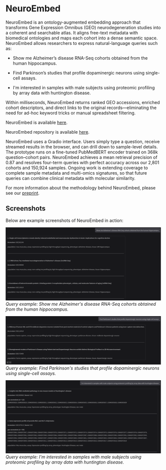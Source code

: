 # NeuroEmbed

NeuroEmbed is an ontology-augmented embedding approach that transforms Gene Expression Omnibus (GEO) neurodegeneration studies into a coherent and searchable atlas. It aligns free-text metadata with biomedical ontologies and maps each cohort into a dense semantic space. NeuroEmbed allows researchers to express natural-language queries such as:

- Show me Alzheimer’s disease RNA-Seq cohorts obtained from the human hippocampus.

- Find Parkinson’s studies that profile dopaminergic neurons using single-cell assays.

- I'm interested in samples with male subjects using proteomic profiling by array data with huntington disease.

Within milliseconds, NeuroEmbed returns ranked GEO accessions, enriched cohort descriptors, and direct links to the original records—eliminating the need for ad-hoc keyword tricks or manual spreadsheet filtering.

NeuroEmbed is available [here](155.54.95.169:8501).

NeuroEmbed repository is available [here](155.54.95.169:8501). 

NeuroEmbed uses a Gradio interface. Users simply type a question, receive streamed results in the browser, and can drill down to sample-level details. The prototype runs on a fine-tuned PubMedBERT encoder trained on 368k question–cohort pairs. NeuroEmbed achieves a mean retrieval precision of 0.87 and resolves four-term queries with perfect accuracy across our 2,801 cohorts and 150,924 samples. Ongoing work is extending coverage to complete sample metadata and multi-omics signatures, so that future queries can combine clinical metadata with molecular similarity.

For more information about the methodology behind NeuroEmbed, please see our [preprint](https://arxiv.org/abs/2506.13467).

## Screenshots

Below are example screenshots of NeuroEmbed in action:

![Query example](assets/example_query_0.png)  
*Query example: Show me Alzheimer's disease RNA-Seq cohorts obtained from the human hippocampus.*

![Query example](assets/example_query_1.png)  
*Query example: Find Parkinson's studies that profile dopaminergic neurons using single-cell assays.*

![Query example](assets/example_query_2.png)  
*Query example: I'm interested in samples with male subjects using proteomic profiling by array data with huntington disease.*